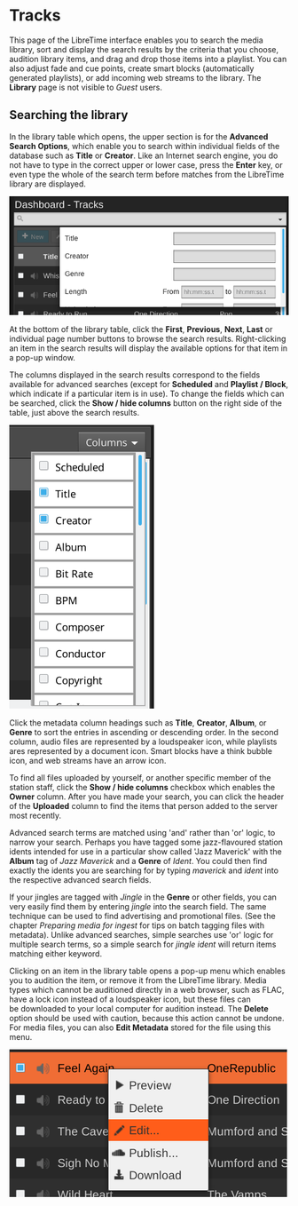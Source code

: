 # Tracks

This page of the LibreTime interface enables you to search the media library,
sort and display the search results by the criteria that you choose, audition
library items, and drag and drop those items into a playlist. You can also
adjust fade and cue points, create smart blocks (automatically generated
playlists), or add incoming web streams to the library. The **Library** page
is not visible to *Guest* users.

Searching the library
---------------------

In the library table which opens, the upper section is for the **Advanced
Search Options**, which enable you to search within individual fields of the
database such as **Title** or **Creator**. Like an Internet search engine, you
do not have to type in the correct upper or lower case, press the **Enter** key,
or even type the whole of the search term before matches from the LibreTime
library are displayed.

![](static/advanced-search.png)

At the bottom of the library table, click the **First**, **Previous**, **Next**,
**Last** or individual page number buttons to browse the search results.
Right-clicking an item in the search results will display the available options
for that item in a pop-up window.

The columns displayed in the search results correspond to the fields available
for advanced searches (except for **Scheduled** and **Playlist / Block**, which
indicate if a particular item is in use). To change the fields which can be
searched, click the **Show / hide columns** button on the right side of the
table, just above the search results.

![](../dashboard/static/columns.png)

Click the metadata column headings such as **Title**, **Creator**, **Album**, or
**Genre** to sort the entries in ascending or descending order. In the second
column, audio files are represented by a loudspeaker icon, while playlists ares
represented by a document icon. Smart blocks have a think bubble icon, and web
streams have an arrow icon.

To find all files uploaded by yourself, or another specific member of the
station staff, click the **Show / hide columns** checkbox which enables the
**Owner** column. After you have made your search, you can click the header of
the **Uploaded** column to find the items that person added to the server most
recently.

Advanced search terms are matched using 'and' rather than 'or' logic, to narrow
your search. Perhaps you have tagged some jazz-flavoured station idents intended
for use in a particular show called 'Jazz Maverick' with the **Album** tag of
*Jazz Maverick* and a **Genre** of *Ident*. You could then find exactly the
idents you are searching for by typing *maverick* and *ident* into the
respective advanced search fields.

If your jingles are tagged with *Jingle* in the **Genre** or other fields, you
can very easily find them by entering *jingle* into the search field. The same
technique can be used to find advertising and promotional files. (See the
chapter *Preparing media for ingest* for tips on batch tagging files with
metadata). Unlike advanced searches, simple searches use 'or' logic for
multiple search terms, so a simple search for *jingle ident* will return items
matching either keyword.

Clicking on an item in the library table opens a pop-up menu which enables you
to audition the item, or remove it from the LibreTime library. Media types which
cannot be auditioned directly in a web browser, such as FLAC, have a lock icon
instead of a loudspeaker icon, but these files can be downloaded to your local
computer for audition instead. The **Delete** option should be used with
caution, because this action cannot be undone. For media files, you can also
**Edit Metadata** stored for the file using this menu.

![](static/edit-metadata.png)
